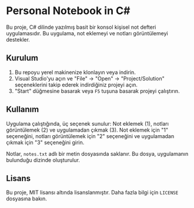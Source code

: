 # Personal Notebook in C#

Bu proje, C# dilinde yazılmış basit bir konsol kişisel not defteri uygulamasıdır. Bu uygulama, not eklemeyi ve notları görüntülemeyi destekler.

## Kurulum

1. Bu repoyu yerel makinenize klonlayın veya indirin.
2. Visual Studio'yu açın ve "File" -> "Open" -> "Project/Solution" seçeneklerini takip ederek indirdiğiniz projeyi açın.
3. "Start" düğmesine basarak veya `F5` tuşuna basarak projeyi çalıştırın.

## Kullanım

Uygulama çalıştığında, üç seçenek sunulur: Not eklemek (1), notları görüntülemek (2) ve uygulamadan çıkmak (3). Not eklemek için "1" seçeneğini, notları görüntülemek için "2" seçeneğini ve uygulamadan çıkmak için "3" seçeneğini girin.

Notlar, `notes.txt` adlı bir metin dosyasında saklanır. Bu dosya, uygulamanın bulunduğu dizinde oluşturulur.

## Lisans

Bu proje, MIT lisansı altında lisanslanmıştır. Daha fazla bilgi için `LICENSE` dosyasına bakın.
